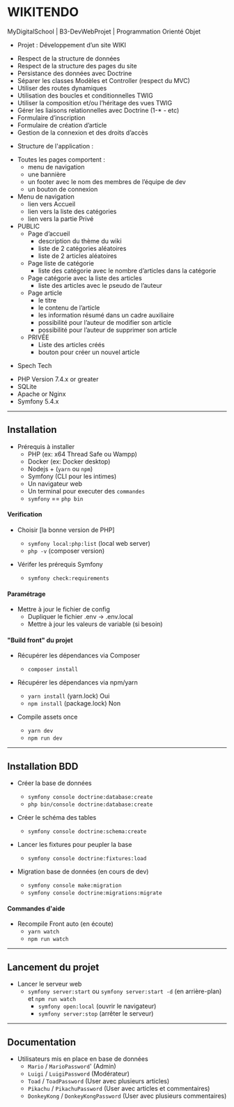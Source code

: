 # WIKITENDO

MyDigitalSchool | B3-DevWebProjet | Programmation Orienté Objet

- Projet : Développement d’un site WIKI

* Respect de la structure de données
* Respect de la structure des pages du site
* Persistance des données avec Doctrine
* Séparer les classes Modèles et Controller (respect du MVC)
* Utiliser des routes dynamiques
* Utilisation des boucles et conditionnelles TWIG
* Utiliser la composition et/ou l’héritage des vues TWIG
* Gérer les liaisons relationnelles avec Doctrine (1-\* _-_ etc)
* Formulaire d’inscription
* Formulaire de création d’article
* Gestion de la connexion et des droits d’accès

- Structure de l'application :

* Toutes les pages comportent :
  - menu de navigation
  - une bannière
  - un footer avec le nom des membres de l’équipe de dev
  - un bouton de connexion
* Menu de navigation
  - lien vers Accueil
  - lien vers la liste des catégories
  - lien vers la partie Privé
* PUBLIC
  - Page d’accueil
    - description du thème du wiki
    - liste de 2 catégories aléatoires
    - liste de 2 articles aléatoires
  - Page liste de catégorie
    - liste des catégorie avec le nombre d’articles dans la catégorie
  - Page catégorie avec la liste des articles
    - liste des articles avec le pseudo de l’auteur
  - Page article
    - le titre
    - le contenu de l’article
    - les information résumé dans un cadre auxiliaire
    - possibilité pour l’auteur de modifier son article
    - possibilité pour l’auteur de supprimer son article
  - PRIVÉE
    - Liste des articles créés
    - bouton pour créer un nouvel article

- Spech Tech

* PHP Version 7.4.x or greater
* SQLite
* Apache or Nginx
* Symfony 5.4.x

---

## Installation

- Prérequis à installer
  - PHP (ex: x64 Thread Safe ou Wampp)
  - Docker (ex: Docker desktop)
  - Nodejs + (`yarn` ou `npm`)
  - Symfony (CLI pour les intimes)
  - Un navigateur web
  - Un terminal pour executer des `commandes`
  - `symfony` == `php bin`

#### Verification

- Choisir [la bonne version de PHP]

  - `symfony local:php:list` (local web server)
  - `php -v` (composer version)

- Vérifer les prérequis Symfony
  - `symfony check:requirements`

#### Paramétrage

- Mettre à jour le fichier de config
  - Dupliquer le fichier .env -> .env.local
  - Mettre à jour les valeurs de variable (si besoin)

#### "Build front" du projet

- Récupérer les dépendances via Composer

  - `composer install`

- Récupérer les dépendances via npm/yarn

  - `yarn install` (yarn.lock) Oui
  - `npm install` (package.lock) Non

- Compile assets once
  - `yarn dev`
  - `npm run dev`

---

## Installation BDD

- Créer la base de données
  - `symfony console doctrine:database:create`
  - `php bin/console doctrine:database:create`
- Créer le schéma des tables
  - `symfony console doctrine:schema:create`
- Lancer les fixtures pour peupler la base

  - `symfony console doctrine:fixtures:load`

- Migration base de données (en cours de dev)
  - `symfony console make:migration`
  - `symfony console doctrine:migrations:migrate`

#### Commandes d'aide

- Recompile Front auto (en écoute)
  - `yarn watch`
  - `npm run watch`

---

## Lancement du projet

- Lancer le serveur web
  - `symfony server:start` ou `symfony server:start -d` (en arrière-plan) et `npm run watch`
    - `symfony open:local` (ouvrir le navigateur)
    - `symfony server:stop` (arrêter le serveur)

---

## Documentation

- Utilisateurs mis en place en base de données
  - `Mario` / `MarioPassword`' (Admin)
  - `Luigi` / `LuigiPassword` (Modérateur)
  - `Toad` / `ToadPassword` (User avec plusieurs articles)
  - `Pikachu` / `PikachuPassword` (User avec articles et commentaires)
  - `DonkeyKong` / `DonkeyKongPassword` (User avec plusieurs commentaires)